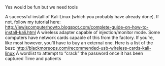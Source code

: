 Yes would be fun but we need tools

A successful install of Kali Linux (which you probably have already done). If not, follow my tutorial here: http://lewiscomputerhowto.blogspot.com/complete-guide-on-how-to-install-kali.html
A wireless adapter capable of injection/monitor mode. Some computers have network cards capable of this from the factory. If you’re, like most however, you’ll have to buy an external one. Here is a list of the best: http://blackmoreops.com/recommended-usb-wireless-cards-kali-linux
A wordlist to attempt to “crack” the password once it has been captured
Time and patients
